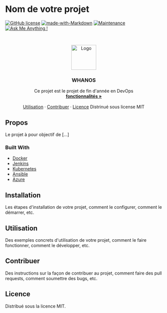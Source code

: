 # Nom de votre projet

[![GitHub license](https://img.shields.io/badge/license-MIT-blue.svg)](https://github.com/votre-nom-dutilisateur/nom-du-projet/blob/master/LICENSE) [![made-with-Markdown](https://img.shields.io/badge/Made%20with-Markdown-1f425f.svg)](http://commonmark.org) [![Maintenance](https://img.shields.io/badge/Maintained%3F-yes-green.svg)](https://github.com/votre-nom-dutilisateur/nom-du-projet/graphs/commit-activity) [![Ask Me Anything !](https://img.shields.io/badge/Ask%20me-anything-1abc9c.svg)](https://GitHub.com/Naereen/ama)

<br />
<p align="center">
  <a href="#propos">
    <img src="https://pbs.twimg.com/profile_images/1372956118113263619/L9-bkahs_400x400.jpg" alt="Logo" width="80" height="80">
  </a>
  <h3 align="center">WHANOS</h3>
  <p align="center">
    Ce projet est le projet de fin d'année en DevOps
    <br />
    <a href="#"><strong>fonctionnalités »</strong></a>
    <br />
    <br />
    <a href="#utilisation">Utilisation</a>
    ·
    <a href="#contribuer">Contribuer</a>
    ·
    <a href="#licence">Licence</a>
    Distrinué sous license MIT
  </p>
</p>

## Propos

Le projet à pour objectif de [...]

### Built With

* [Docker](https://www.docker.com)
* [Jenkins](https://www.jenkins.io)
* [Kubernetes](https://kubernetes.io/fr)
* [Ansible](https://www.ansible.com)
* [Azure](https://azure.microsoft.com/fr-fr)

## Installation

Les étapes d'installation de votre projet, comment le configurer, comment le démarrer, etc.

## Utilisation

Des exemples concrets d'utilisation de votre projet, comment le faire fonctionner, comment le développer, etc.

## Contribuer

Des instructions sur la façon de contribuer au projet, comment faire des pull requests, comment soumettre des bugs, etc.

## Licence

Distribué sous la licence MIT.

